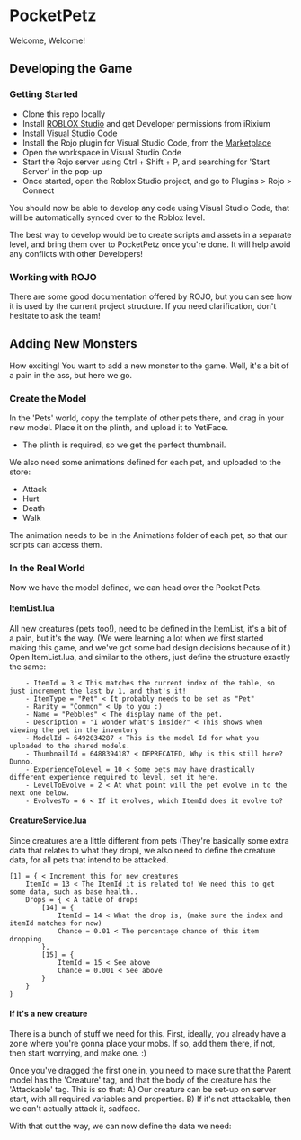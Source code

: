 # PocketPetz
Welcome, Welcome!

## Developing the Game

### Getting Started

- Clone this repo locally
- Install [ROBLOX Studio](https://www.roblox.com/create) and get Developer permissions from iRixium
- Install [Visual Studio Code](https://code.visualstudio.com/download)
- Install the Rojo plugin for Visual Studio Code, from the [Marketplace](https://marketplace.visualstudio.com/items?itemName=evaera.vscode-rojo)
- Open the workspace in Visual Studio Code
- Start the Rojo server using Ctrl + Shift + P, and searching for 'Start Server' in the pop-up
- Once started, open the Roblox Studio project, and go to Plugins > Rojo > Connect

You should now be able to develop any code using Visual Studio Code, that will be automatically synced over to the Roblox level.

The best way to develop would be to create scripts and assets in a separate level, and bring them over to PocketPetz once you're done. It will help avoid any conflicts with other Developers!

### Working with ROJO

There are some good documentation offered by ROJO, but you can see how it is used by the current project structure.
If you need clarification, don't hesitate to ask the team!

## Adding New Monsters
How exciting! You want to add a new monster to the game. Well, it's a bit of a pain in the ass, but here we go.

### Create the Model
In the 'Pets' world, copy the template of other pets there, and drag in your new model.
Place it on the plinth, and upload it to YetiFace.

* The plinth is required, so we get the perfect thumbnail.

We also need some animations defined for each pet, and uploaded to the store:
- Attack
- Hurt
- Death
- Walk

The animation needs to be in the Animations folder of each pet, so that our scripts can access them.

### In the Real World
Now we have the model defined, we can head over the Pocket Pets.

#### ItemList.lua
All new creatures (pets too!), need to be defined in the ItemList, it's a bit of a pain, but it's the way. (We were learning a lot when we first started making this game, and we've got some bad design decisions because of it.)
Open ItemList.lua, and similar to the others, just define the structure exactly the same:

        - ItemId = 3 < This matches the current index of the table, so just increment the last by 1, and that's it!
        - ItemType = "Pet" < It probably needs to be set as "Pet"
        - Rarity = "Common" < Up to you :)
        - Name = "Pebbles" < The display name of the pet.
        - Description = "I wonder what's inside?" < This shows when viewing the pet in the inventory
        - ModelId = 6492034287 < This is the model Id for what you uploaded to the shared models.
        - ThumbnailId = 6488394187 < DEPRECATED, Why is this still here? Dunno.
        - ExperienceToLevel = 10 < Some pets may have drastically different experience required to level, set it here.
        - LevelToEvolve = 2 < At what point will the pet evolve in to the next one below.
        - EvolvesTo = 6 < If it evolves, which ItemId does it evolve to?

#### CreatureService.lua
Since creatures are a little different from pets (They're basically some extra data that relates to what they drop), we also need to define the creature data, for all pets that intend to be attacked.

    [1] = { < Increment this for new creatures
        ItemId = 13 < The ItemId it is related to! We need this to get some data, such as base health..
        Drops = { < A table of drops
            [14] = {
                ItemId = 14 < What the drop is, (make sure the index and itemId matches for now)
                Chance = 0.01 < The percentage chance of this item dropping
            },
            [15] = {
                ItemId = 15 < See above
                Chance = 0.001 < See above
            }
        }
    }

#### If it's a new creature
There is a bunch of stuff we need for this. First, ideally, you already have a zone where you're gonna place your mobs.
If so, add them there, if not, then start worrying, and make one. :)

Once you've dragged the first one in, you need to make sure that the Parent model has the 'Creature' tag, and that the body of the creature has the 'Attackable' tag.
This is so that:
    A) Our creature can be set-up on server start, with all required variables and properties.
    B) If it's not attackable, then we can't actually attack it, sadface.

With that out the way, we can now define the data we need:
